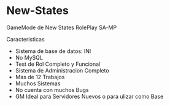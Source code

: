 # New-States
GameMode de New States RolePlay SA-MP

Caracteristicas
- Sistema de base de datos: INI
- No MySQL
- Test de Rol Completo y Funcional
- Sistema de Administracion Completo
- Mas de 12 Trabajos
- Muchos Sistemas
- No cuenta con muchos Bugs
- GM Ideal para Servidores Nuevos o para ulizar como Base
